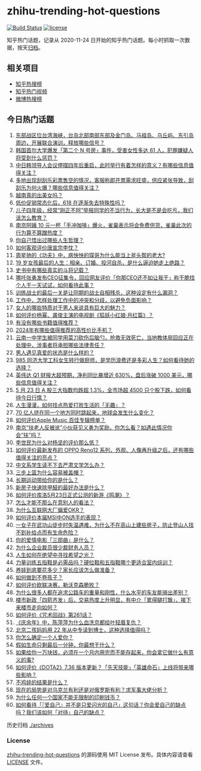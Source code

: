 # zhihu-trending-hot-questions

[![Build Status](https://github.com/justjavac/zhihu-trending-hot-questions/workflows/ci/badge.svg?branch=master)](https://github.com/justjavac/zhihu-trending-hot-questions/actions)
[![license](https://img.shields.io/github/license/justjavac/zhihu-trending-hot-questions)](https://github.com/justjavac/zhihu-trending-hot-questions/blob/master/LICENSE)

知乎热门话题，记录从 2020-11-24
日开始的知乎热门话题。每小时抓取一次数据，按天[归档](./archives)。

## 相关项目

- [知乎热搜榜](https://github.com/justjavac/zhihu-trending-top-search)
- [知乎热门视频](https://github.com/justjavac/zhihu-trending-hot-video)
- [微博热搜榜](https://github.com/justjavac/weibo-trending-hot-search)

## 今日热门话题

<!-- BEGIN -->
<!-- 最后更新时间 Fri May 24 2024 02:25:04 GMT+0800 (China Standard Time) -->

1. [东部战区位台湾海峡，台岛北部南部东部及金门岛、马祖岛、乌丘屿、东引岛周边，开展联合演训，释放哪些信号？](https://www.zhihu.com/question/656891760)
1. [韩国首尔大学爆发「第二个 N 号房」事件，受害女性多达 61 人，犯罪嫌疑人将受到什么惩罚？](https://www.zhihu.com/question/656892341)
1. [中日韩领导人会议停摆四年后重启，此时举行有着怎样的意义？有哪些信息值得关注？](https://www.zhihu.com/question/656920078)
1. [多地出现刮刮乐彩票售空的情况，客服称即开票需求旺盛，供应紧张导致，刮刮乐为何火爆？哪些信息值得关注？](https://www.zhihu.com/question/656928061)
1. [越南真的出美女吗？](https://www.zhihu.com/question/22742870)
1. [低价促销常态化后，618 在逐渐失去特殊性吗？](https://www.zhihu.com/question/656904604)
1. [儿子四年级，经常“刚正不阿”举报同学的不当行为，长大是不是会吃亏，我们该怎么教育？](https://www.zhihu.com/question/653097191)
1. [南京阿姨 10 元一杯「手冲咖啡」爆火，雀巢表示将会免费供货，雀巢此次的行为算不算蹭热度？](https://www.zhihu.com/question/656603218)
1. [你自己悟出过哪些人生哲理？](https://www.zhihu.com/question/583578448)
1. [如何客观评价唐宣宗李忱？](https://www.zhihu.com/question/421717997)
1. [周星驰的《功夫》中，病怏怏的琛哥为什么能当上斧头帮的老大?](https://www.zhihu.com/question/460071485)
1. [19 岁女孩最后的人生：相亲、订婚、投河自杀，是什么逼迫她走上绝路？](https://www.zhihu.com/question/656816659)
1. [史书中有哪些真实的斗将记载？](https://www.zhihu.com/question/655354784)
1. [哪吒张勇发布CEO征集令，回应网友评价「你那CEO还不如让我干」称干脆找个人干一天试试，如何看待此事？](https://www.zhihu.com/question/656822797)
1. [训练战士的最后一关是让同期的战士自相残杀，这种设定有什么漏洞？](https://www.zhihu.com/question/656815143)
1. [工作中，怎样处理工作中的冲突和分歧，以避免负面影响？](https://www.zhihu.com/question/656262458)
1. [女人的哪些特质对于男人来说具有巨大的魅力？](https://www.zhihu.com/question/653080356)
1. [如何评价杨幂、龚俊主演的电视剧《狐妖小红娘·月红篇》？](https://www.zhihu.com/question/656933682)
1. [有没有哪些书籍值得推荐？](https://www.zhihu.com/question/656702580)
1. [2024年有哪些值得推荐的高性价比手机？](https://www.zhihu.com/question/655074604)
1. [云南一中学生被同学用菜刀砍伤后脑勺，抢救无效死亡，当地教体局回应正在处理中，涉事者将承担哪些法律责任？](https://www.zhihu.com/question/656807833)
1. [男人遇见真爱的状态是什么样的？](https://www.zhihu.com/question/650878102)
1. [985 同济大学工科女生转行做厨师，是学历浪费还是多彩人生？如何看待她的选择？](https://www.zhihu.com/question/656710676)
1. [英伟达 Q1 财报大超预期，净利同比暴增近 630%，盘后涨破 1000 美元，哪些信息值得关注？](https://www.zhihu.com/question/656893297)
1. [5 月 23 日 A 股三大指数均跌超 1.3%，全市场超 4500 只个股下跌，如何看待今日行情？](https://www.zhihu.com/question/656895694)
1. [人生漫漫，如何找点热爱打败生活的「无趣」？](https://www.zhihu.com/question/653434006)
1. [70 亿人挤在同一个地方同时跳起来，地球会发生什么变化？](https://www.zhihu.com/question/655343414)
1. [如何评价Apple Music 百佳专辑榜单？](https://www.zhihu.com/question/655911047)
1. [南京“扶老人反被讹”小伙获见义勇为奖励，你怎么看？如遇此情况你会“扶”吗？](https://www.zhihu.com/question/656479215)
1. [李世民为什么对杨坚的评价那么低？](https://www.zhihu.com/question/656580508)
1. [如何评价最新发布的 OPPO Reno12 系列，外观、人像再升级之后，还有哪些值得关注的亮点？](https://www.zhihu.com/question/656918839)
1. [中文系学生读不下去严肃文学怎么办？](https://www.zhihu.com/question/656280086)
1. [三步上篮为什么容易被盖帽？](https://www.zhihu.com/question/651909433)
1. [长期运动带给你的是什么？](https://www.zhihu.com/question/352879316)
1. [新房子快速除甲醛的最好办法是什么？](https://www.zhihu.com/question/598802958)
1. [如何评价库洛5月23日正式公测的新游《鸣潮》？](https://www.zhihu.com/question/656932889)
1. [怎么才能不那么在意别人的看法？](https://www.zhihu.com/question/656705131)
1. [为什么互联网大厂偏爱OKR？](https://www.zhihu.com/question/652646500)
1. [如何评价本届MSI中ON选手的表现？](https://www.zhihu.com/question/656808632)
1. [一女子在武功山徒步时失温遇难，为什么不在高山上建些房子，防止登山人找不到补给点而有生命危险？](https://www.zhihu.com/question/656793745)
1. [你的爱情电影「三部曲」是什么？](https://www.zhihu.com/question/656062432)
1. [为什么企业裁员很少裁财务人员？](https://www.zhihu.com/question/656280229)
1. [人生如何在绝望中寻找希望之光？](https://www.zhihu.com/question/656855646)
1. [力量训练五指鞋是必需品吗？硬拉鞋和五指鞋哪个更适合室内综训？](https://www.zhihu.com/question/656896193)
1. [养娃到底要花多少？家长应该怎么做准备？](https://www.zhihu.com/question/656821291)
1. [如何做到不卷孩子？](https://www.zhihu.com/question/656483982)
1. [如何评价欧联决赛，勒沃克森脆败？](https://www.zhihu.com/question/656860207)
1. [为什么很多人都在追求公路车的重量和刚性，什么水平的车友能骑出差别？](https://www.zhihu.com/question/653305816)
1. [楼市新政「四箭齐发」后，交易热度上升明显，有中介「累得腿打飘」，接下来楼市走向如何？](https://www.zhihu.com/question/656681643)
1. [如何评价《咒术回战》第261话？](https://www.zhihu.com/question/656908214)
1. [《庆余年》中，陈萍萍为什么血洗京都给叶轻眉复仇？](https://www.zhihu.com/question/360728977)
1. [北京二孩妈妈用 22 年从中专读到博士，这种选择值得吗？](https://www.zhihu.com/question/656056643)
1. [你怎么确定一个人爱你？](https://www.zhihu.com/question/653478620)
1. [假如生命只剩最后一分钟，你最想干什么？](https://www.zhihu.com/question/654902398)
1. [如果给你一万块钱，必须在一个月内用完而不能存起来，你会拿它做什么有意义的事?](https://www.zhihu.com/question/656675448)
1. [如何评价《DOTA2》7.36 版本更新？「先天技能」「英雄命石」上线将带来哪些影响？](https://www.zhihu.com/question/656893532)
1. [不鸡娃的结果是什么？](https://www.zhihu.com/question/656634739)
1. [现在的局势是对乌克兰有利还是对俄罗斯有利？求军事大佬分析？](https://www.zhihu.com/question/656704306)
1. [为什么任何一个国家不能无限制的印刷钱币？](https://www.zhihu.com/question/37591383)
1. [如何看待「『爱自己』并不是只爱闪光的自己」这句话？你会爱自己的缺点吗？我们该如何「对待」自己的缺点？](https://www.zhihu.com/question/656804861)

<!-- END -->

历史归档 [./archives](./archives)

### License

[zhihu-trending-hot-questions](https://github.com/justjavac/zhihu-trending-hot-questions)
的源码使用 MIT License 发布。具体内容请查看 [LICENSE](./LICENSE) 文件。

